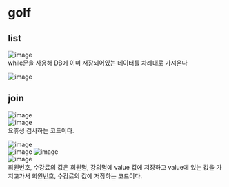 # golf
## list
![image](https://user-images.githubusercontent.com/97486359/207213708-ce581a31-440f-4148-ad0c-07c2559d32d1.png)  
while문을 사용해 DB에 이미 저장되어있는 데이터를 차례대로 가져온다  
  
![image](https://user-images.githubusercontent.com/97486359/207213991-10ae1053-3429-4d41-a3ba-552e055440fb.png)
## join

![image](https://user-images.githubusercontent.com/97486359/207215154-0db74110-a96d-4f8b-9333-df17e687cbf7.png)  
![image](https://user-images.githubusercontent.com/97486359/207215183-870bf14d-1cf2-4004-b891-05fc360a6475.png)  
요휴성 검사하는 코드이다.

![image](https://user-images.githubusercontent.com/97486359/207214355-c2f7537a-d3a6-4088-a186-8ec03b552219.png)   
![image](https://user-images.githubusercontent.com/97486359/207214712-afa0d6fe-1bb8-484e-baad-10592fe2e0e9.png)
![image](https://user-images.githubusercontent.com/97486359/207215057-d5058fad-4a7c-4e8f-bf2f-4d32583b8c02.png)  
![image](https://user-images.githubusercontent.com/97486359/207214952-9f52e487-539a-4c5a-b12f-3593c63aaf5e.png)   
회원번호, 수강료의 값은 회원명, 강의명에 value 값에 저장하고 value에 있는 값을 가지고가서 회원번호, 수강료의 값에 저장하는 코드이다.
